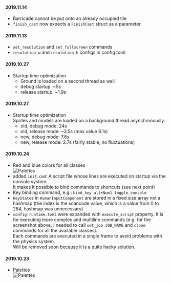 #### 2019.11.14
- Barricade cannot be put onto an already occupied tile
- `finish_cast` now expects a `FinishCast` struct as a parameter

#### 2019.11.13
- `set_resolution` and `set_fullscreen` commands
- `resolution_w` and `resolution_h` configs in config.toml

#### 2019.10.27
- Startup time optimization
    - Ground is loaded on a second thread as well
    - debug startup: ~5s
    - release startup: ~1.9s
    
#### 2019.10.27
- Startup time optimization  
Sprites and models are loaded on a background thread asynchronously. 
    - old, debug mode: 24s
    - old, release mode: ~3.5s (max value 6.1s)
    - new, debug mode: 7.6s
    - new, release mode: 2.7s (fairly stable, no fluctuations)

#### 2019.10.24
- Red and blue colors for all classes  
![Palettes](https://trello-attachments.s3.amazonaws.com/558a94779b3b3c5d89efeaa6/5d3dad963f865934aa69f051/c22dd3a7eda670ad6b1268ff12697d54/image.png)
- added `init.cmd`: A script file whose lines are executed on startup via the console system.  
It makes it possible to bind commands to shortcuts (see next point)
- Key binding command, e.g.: ``bind_key alt+Num1 toggle_console``
- `KeyState`s in `HumanInputComponent` are stored in a fixed size array not a hashmap (the index is the scancode value, which is a value from 0 to 284, hashmap was unnecessary)
- ``config-runtime.toml`` were expanded with `execute_script` property. It is for executing more complex and multiline commands (e.g. for the screenshot above, I needed to call `set_job JOB_NAME` and `clone` commands for all the available classes).  
Each commands are executed in a single frame to avoid problems with the physics system.  
Will be removed soon because it is a quite hacky solution.

#### 2019.10.23
- Palettes  
![Palettes](https://trello-attachments.s3.amazonaws.com/558a94779b3b3c5d89efeaa6/5d3dad963f865934aa69f051/2e4b89ed1f83638bc885f9ee0bf215ef/image.png)
